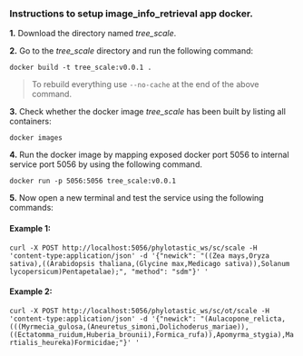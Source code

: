 ### Instructions to setup image_info_retrieval app docker. 

**1.** Download the directory named *tree_scale*.

**2.** Go to the *tree_scale* directory and run the following command:

``
docker build -t tree_scale:v0.0.1 .
``
> To rebuild everything use `--no-cache` at the end of the above command.

**3.** Check whether the docker image *tree_scale* has been built by listing all containers:

``
docker images
``

**4.**  Run the docker image by mapping exposed docker port 5056 to internal service port 5056 by using the following command. 


``
docker run -p 5056:5056 tree_scale:v0.0.1
``

**5.** Now open a new terminal and test the service using the following commands:

#### Example 1: 
``
curl -X POST http://localhost:5056/phylotastic_ws/sc/scale -H 'content-type:application/json' -d '{"newick": "((Zea mays,Oryza sativa),((Arabidopsis thaliana,(Glycine max,Medicago sativa)),Solanum lycopersicum)Pentapetalae);", "method": "sdm"}'
'
``

#### Example 2: 
``
curl -X POST http://localhost:5056/phylotastic_ws/sc/ot/scale -H 'content-type:application/json' -d '{"newick": "(Aulacopone_relicta,(((Myrmecia_gulosa,(Aneuretus_simoni,Dolichoderus_mariae)),((Ectatomma_ruidum,Huberia_brounii),Formica_rufa)),Apomyrma_stygia),Martialis_heureka)Formicidae;"}'
'
``

